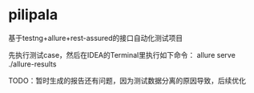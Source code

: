 # pilipala
基于testng+allure+rest-assured的接口自动化测试项目

先执行测试case，然后在IDEA的Terminal里执行如下命令：
allure serve ./allure-results

TODO：暂时生成的报告还有问题，因为测试数据分离的原因导致，后续优化
